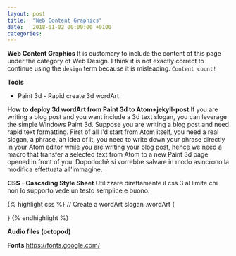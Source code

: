 ```yaml
---
layout: post
title:  "Web Content Graphics"
date:   2018-01-02 00:00:00 +0100
categories:
---
```

**Web Content Graphics**
It is customary to include the content of this page under the category of Web
Design. I think it is not exactly correct to continue using the `design` term
because it is misleading. `Content count!`

**Tools**
- Paint 3d - Rapid create 3d wordArt

**How to deploy 3d wordArt from Paint 3d to Atom+jekyll-post**
If you are writing a blog post and you want include a 3d text slogan, you can
leverage the simple Windows Paint 3d. Suppose you are writing a blog post
and need rapid text formatting. First of all I'd start from Atom itself,
you need a real slogan, a phrase, an idea of it, you need to write down
your phrase directly in your Atom editor while you are writing your blog
post, hence we need a macro that transfer a selected text from Atom to a new
Paint 3d page opened in front of you. Dopodochè si vorrebbe salvare in modo
asincrono la modifica effettuata all'immagine.

**CSS - Cascading Style Sheet**
Utilizzare direttamente il css 3 al limite chi non lo supporto vede un testo
semplice e buono.

{% highlight css %}
// Create a wordArt slogan
.wordArt {

}
{% endhighlight %}

**Audio files (octopod)**  

**Fonts**
https://fonts.google.com/
